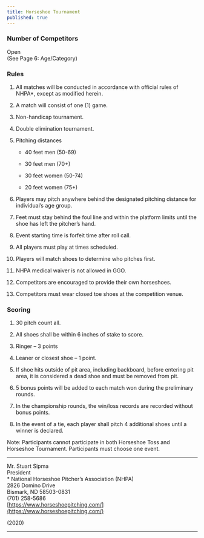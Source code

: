 ```yaml
---
title: Horseshoe Tournament
published: true
---
```

### Number of Competitors

Open  
(See Page 6: Age/Category)

### Rules

1.  All matches will be conducted in accordance with official rules of NHPA\*, except as modified herein.
    
2.  A match will consist of one (1) game.
    
3.  Non-handicap tournament.
    
4.  Double elimination tournament.
    
5.  Pitching distances
    
    *   40 feet men (50-69)
        
    *   30 feet men (70+)
        
    *   30 feet women (50-74)
        
    *   20 feet women (75+)
        
6.  Players may pitch anywhere behind the designated pitching distance for individual’s age group.
    
7.  Feet must stay behind the foul line and within the platform limits until the shoe has left the pitcher’s hand.
    
8.  Event starting time is forfeit time after roll call.
    
9.  All players must play at times scheduled.
    
10.  Players will match shoes to determine who pitches first.
    
11.  NHPA medical waiver is not allowed in GGO.
    
12.  Competitors are encouraged to provide their own horseshoes.
    
13.  Competitors must wear closed toe shoes at the competition venue.
    

### Scoring

1.  30 pitch count all.
    
2.  All shoes shall be within 6 inches of stake to score.
    
3.  Ringer – 3 points
    
4.  Leaner or closest shoe – 1 point.
    
5.  If shoe hits outside of pit area, including backboard, before entering pit area, it is considered a dead shoe and must be removed from pit.
    
6.  5 bonus points will be added to each match won during the preliminary rounds.
    
7.  In the championship rounds, the win/loss records are recorded without bonus points.
    
8.  In the event of a tie, each player shall pitch 4 additional shoes until a winner is declared.
    

Note: Participants cannot participate in both Horseshoe Toss and Horseshoe Tournament. Participants must choose one event.

* * *

Mr. Stuart Sipma  
President  
\* National Horseshoe Pitcher’s Association (NHPA)  
2826 Domino Drive  
Bismark, ND 58503-0831  
(701) 258-5686  
[https://www.horseshoepitching.com/](https://www.horseshoepitching.com/)

(2020)

* * *
